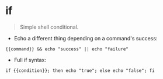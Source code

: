 # if

> Simple shell conditional.

- Echo a different thing depending on a command's success:

`{{command}} && echo "success" || echo "failure"`

- Full if syntax:

`if {{condition}}; then echo "true"; else echo "false"; fi`
